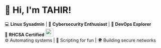 # 👋 Hi, I'm TAHIR!

💻 **Linux Sysadmin** | 🔐 **Cybersecurity Enthusiast** | 🚀 **DevOps Explorer**  
📜 **RHCSA Certified** <img src="https://upload.wikimedia.org/wikipedia/commons/d/d8/Red_Hat_logo.svg" width="25" height="25" >  
⚙️ Automating systems | 🔧 Scripting for fun | 🌍 Building secure networks
